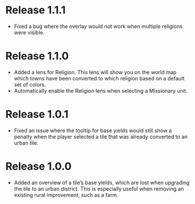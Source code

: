 # Release 1.1.1
- Fixed a bug where the overlay would not work when multiple religions were visible.

# Release 1.1.0
- Added a lens for Religion. This lens will show you on the world map which towns have been converted to which religion based on a default set of colors.
- Automatically enable the Religion lens when selecting a Missionary unit.

# Release 1.0.1
- Fixed an issue where the tooltip for base yields would still show a penalty when the player selected a tile that was already converted to an urban tile.

# Release 1.0.0
- Added an overview of a tile’s base yields, which are lost when upgrading the tile to an urban district. This is especially useful when removing an existing rural improvement, such as a farm. 